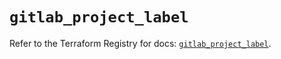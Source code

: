 # `gitlab_project_label`

Refer to the Terraform Registry for docs: [`gitlab_project_label`](https://registry.terraform.io/providers/gitlabhq/gitlab/18.2.0/docs/resources/project_label).
